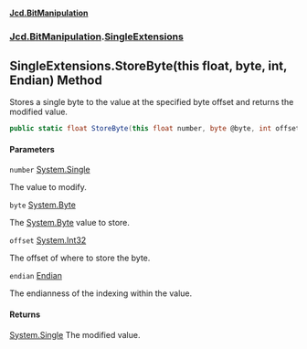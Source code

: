 #### [Jcd.BitManipulation](index.md 'index')

### [Jcd.BitManipulation](Jcd.BitManipulation 'Jcd.BitManipulation').[SingleExtensions](Jcd.BitManipulation.SingleExtensions 'Jcd.BitManipulation.SingleExtensions')

## SingleExtensions.StoreByte(this float, byte, int, Endian) Method

Stores a single byte to the value at the specified byte offset and returns the modified value.

```csharp
public static float StoreByte(this float number, byte @byte, int offset, Jcd.BitManipulation.Endian endian=Jcd.BitManipulation.Endian.Little);
```

#### Parameters

<a name='Jcd.BitManipulation.SingleExtensions.StoreByte(thisfloat,byte,int,Jcd.BitManipulation.Endian).number'></a>

`number` [System.Single](https://docs.microsoft.com/en-us/dotnet/api/System.Single 'System.Single')

The value to modify.

<a name='Jcd.BitManipulation.SingleExtensions.StoreByte(thisfloat,byte,int,Jcd.BitManipulation.Endian).byte'></a>

`byte` [System.Byte](https://docs.microsoft.com/en-us/dotnet/api/System.Byte 'System.Byte')

The [System.Byte](https://docs.microsoft.com/en-us/dotnet/api/System.Byte 'System.Byte') value to store.

<a name='Jcd.BitManipulation.SingleExtensions.StoreByte(thisfloat,byte,int,Jcd.BitManipulation.Endian).offset'></a>

`offset` [System.Int32](https://docs.microsoft.com/en-us/dotnet/api/System.Int32 'System.Int32')

The offset of where to store the byte.

<a name='Jcd.BitManipulation.SingleExtensions.StoreByte(thisfloat,byte,int,Jcd.BitManipulation.Endian).endian'></a>

`endian` [Endian](Jcd.BitManipulation.Endian 'Jcd.BitManipulation.Endian')

The endianness of the indexing within the value.

#### Returns

[System.Single](https://docs.microsoft.com/en-us/dotnet/api/System.Single 'System.Single')
The modified value.